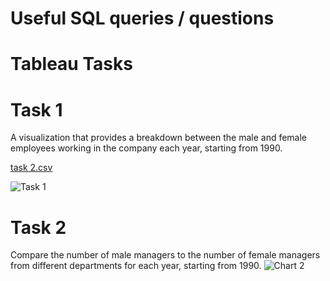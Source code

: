 # Useful SQL queries / questions

# Tableau Tasks
# Task 1
A visualization that provides a breakdown between the male and female employees working in the company each year, starting from 1990.

[task 2.csv](https://github.com/buz321/MySQL-portfolio/files/9659877/task.2.csv)

![Task 1](https://user-images.githubusercontent.com/107760647/192154919-b9125dae-b211-446a-8291-f3754624313d.png)

# Task 2
Compare the number of male managers to the number of female managers from different departments for each year, starting from 1990.
![Chart 2](https://user-images.githubusercontent.com/107760647/192645106-0532022a-5385-4166-8483-bc6b01cac4ea.png)
